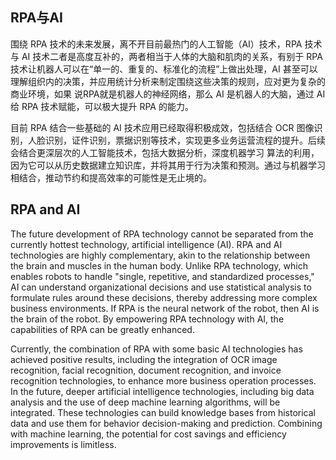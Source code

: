 ## RPA与AI

围绕 RPA 技术的未来发展，离不开目前最热门的人工智能（AI）技术，RPA 技术与 AI 技术二者是高度互补的，两者相当于人体的大脑和肌肉的关系，有别于 RPA 技术让机器人可以在“单一的、重复的、标准化的流程”上做出处理，AI 甚至可以理解组织内的决策，并应用统计分析来制定围绕这些决策的规则，应对更为复杂的商业环境，如果 说RPA就是机器人的神经网络，那么 AI 是机器人的大脑，通过 AI 给 RPA 技术赋能，可以极大提升 RPA 的能力。

目前 RPA 结合一些基础的 AI 技术应用已经取得积极成效，包括结合 OCR 图像识别，人脸识别，证件识别，票据识别等技术，实现更多业务运营流程的提升。后续会结合更深层次的人工智能技术，包括大数据分析，深度机器学习 算法的利用，因为它可以从历史数据建立知识库，并将其用于行为决策和预测。通过与机器学习相结合，推动节约和提高效率的可能性是无止境的。

## RPA and AI

The future development of RPA technology cannot be separated from the currently hottest technology, artificial intelligence (AI). RPA and AI technologies are highly complementary, akin to the relationship between the brain and muscles in the human body. Unlike RPA technology, which enables robots to handle "single, repetitive, and standardized processes," AI can understand organizational decisions and use statistical analysis to formulate rules around these decisions, thereby addressing more complex business environments. If RPA is the neural network of the robot, then AI is the brain of the robot. By empowering RPA technology with AI, the capabilities of RPA can be greatly enhanced.

Currently, the combination of RPA with some basic AI technologies has achieved positive results, including the integration of OCR image recognition, facial recognition, document recognition, and invoice recognition technologies, to enhance more business operation processes. In the future, deeper artificial intelligence technologies, including big data analysis and the use of deep machine learning algorithms, will be integrated. These technologies can build knowledge bases from historical data and use them for behavior decision-making and prediction. Combining with machine learning, the potential for cost savings and efficiency improvements is limitless.
